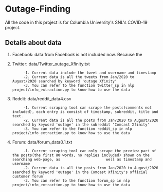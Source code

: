 # Outage-Finding
All the code in this project is for Columbia University's SNL's COVID-19 project.

## Details about data
1. Facebook: data from Facebook is not included now. Because the 
2. Twitter: data/Twitter_outage_Xfinity.txt

            -1. Current data include the tweet and username and timestamp
            -2. Current data is all the tweets from Jan/2020 to August/2020 searched by keyword 'outage Xfinity'
            -3. You can refer to the function twitter_sp in nlp project/info_extraction.py to know how to use the data
3. Reddit: data/reddit_data4.csv 

            -1. Current scraping tool can scrape the posts(comments not included), each entry is consist of timestamp, subreddit, title and text.
            -2. Current data is all the posts from Jan/2020 to August/2020 searched by keyword 'outage' in the subreddit 'Comcast Xfinity'
            -3. You can refer to the function reddit_sp in nlp project/info_extraction.py to know how to use the data
4. Forum: data/forum_data0.1.txt

            -1. Current scraping tool can only scrape the preview part of the posts(the first 80 words, no replies included) shown on the searching web-page, as                     well as timestamp and username
            -2. Current data is all the posts from Jan/2020 to August/2020 searched by keyword 'outage' in the Comcast Xfinity's official customer forum
            -3. You can refer to the function forum_sp in nlp project/info_extraction.py to know how to use the data
            
